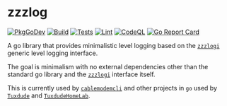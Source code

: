 # zzzlog

[![PkgGoDev](https://pkg.go.dev/badge/github.com/tuxdude/zzzlog)](https://pkg.go.dev/github.com/tuxdude/zzzlog) [![Build](https://github.com/Tuxdude/zzzlog/actions/workflows/build.yml/badge.svg)](https://github.com/Tuxdude/zzzlog/actions/workflows/build.yml) [![Tests](https://github.com/Tuxdude/zzzlog/actions/workflows/tests.yml/badge.svg)](https://github.com/Tuxdude/zzzlog/actions/workflows/tests.yml) [![Lint](https://github.com/Tuxdude/zzzlog/actions/workflows/lint.yml/badge.svg)](https://github.com/Tuxdude/zzzlog/actions/workflows/lint.yml) [![CodeQL](https://github.com/Tuxdude/zzzlog/actions/workflows/codeql-analysis.yml/badge.svg)](https://github.com/Tuxdude/zzzlog/actions/workflows/codeql-analysis.yml) [![Go Report Card](https://goreportcard.com/badge/github.com/tuxdude/zzzlog)](https://goreportcard.com/report/github.com/tuxdude/zzzlog)

A go library that provides minimalistic level logging based on the
[`zzzlogi`](https://github.com/Tuxdude/zzzlogi) generic level logging
interface.

The goal is minimalism with no external dependencies other than the standard
go library and the [`zzzlogi`](https://github.com/Tuxdude/zzzlogi) interface
itself.

This is currently used by
[`cablemodemcli`](https://github.com/Tuxdude/cablemodemcli) and other projects
in `go` used by [`Tuxdude`](https://github.com/Tuxdude) and
[`TuxdudeHomeLab`](https://github.com/TuxdudeHomeLab).
